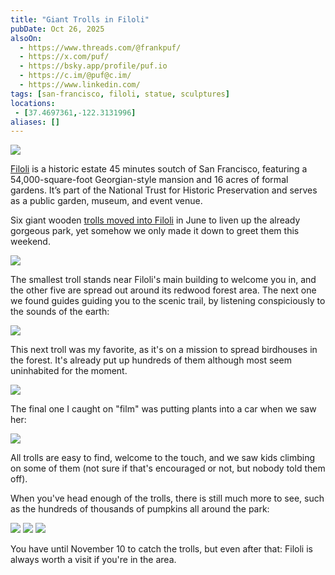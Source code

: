 ```yaml
---
title: "Giant Trolls in Filoli"
pubDate: Oct 26, 2025
alsoOn:
  - https://www.threads.com/@frankpuf/
  - https://x.com/puf/
  - https://bsky.app/profile/puf.io
  - https://c.im/@puf@c.im/
  - https://www.linkedin.com/
tags: [san-francisco, filoli, statue, sculptures]
locations: 
 - [37.4697361,-122.3131996]
aliases: []
---
```


![](https://i.imgur.com/ZrLXIbm.png)

[Filoli][filoli] is a historic estate 45 minutes soutch of San Francisco, featuring a 54,000-square-foot Georgian-style mansion and 16 acres of formal gardens. It’s part of the National Trust for Historic Preservation and serves as a public garden, museum, and event venue.

Six giant wooden [trolls moved into Filoli][ssf] in June to liven up the already gorgeous park, yet somehow we only made it down to greet them this weekend.

![](https://i.imgur.com/DQNUs1v.png)

The smallest troll stands near Filoli's main building to welcome you in, and the other five are spread out around its redwood forest area. The next one we found guides guiding you to the scenic trail, by listening conspiciously to the sounds of the earth:

![](https://i.imgur.com/Vpcbc7Y.jpeg)

This next troll was my favorite, as it's on a mission to spread birdhouses in the forest. It's already put up hundreds of them although most seem uninhabited for the moment.

![](https://i.imgur.com/HmtkwWK.png)

The final one I caught on "film" was putting plants into a car when we saw her:

![](https://i.imgur.com/X53msqJ.png)

All trolls are easy to find, welcome to the touch, and we saw kids climbing on some of them (not sure if that's encouraged or not, but nobody told them off).

When you've head enough of the trolls, there is still much more to see, such as the hundreds of thousands of pumpkins all around the park:

![](https://i.imgur.com/u84M52H.png)
![](https://i.imgur.com/HZYZWIW.jpeg)
![](https://i.imgur.com/rcWN2Zs.jpeg)

You have until November 10 to catch the trolls, but even after that: Filoli is always worth a visit if you're in the area.

[filoli]: https://filoli.org/
[ssf]: https://secretsanfrancisco.com/dambo-troll-sculptures-filoli
[trolls]: https://filoli.org/trolls/
